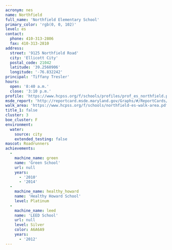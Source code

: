 ```yaml
---
acronym: nes
name: Northfield
full_name: 'Northfield Elementary School'
primary_color: 'rgb(0, 0, 102)'
level: es
contact:
  phone: 410-313-2806
  fax: 410-313-2810
address:
  street: '9125 Northfield Road'
  city: 'Ellicott City'
  postal_code: 21042
  latitude: '39.2560906'
  longitude: '-76.832242'
principal: 'Tiffany Tresler'
hours:
  open: '8:40 a.m.'
  close: '3:10 p.m.'
profile: 'https://www.hcpss.org/f/schools/profiles/prof_es_northfield.pdf'
msde_report: 'http://reportcard.msde.maryland.gov/Graphs/#/ReportCards/ReportCardSchool/1//1/13/0208/'
walk_area: 'https://www.hcpss.org/f/schools/northfield-es-walk-area.pdf'
title_1: false
cluster: 3
boe_cluster: F
environment:
  water:
    source: city
    extended_testing: false
mascot: Roadrunners
achievements:
  -
    machine_name: green
    name: 'Green School'
    url: null
    years:
      - '2010'
      - '2014'
  -
    machine_name: healthy_howard
    name: 'Healthy Howard School'
    level: Platinum
  -
    machine_name: leed
    name: 'LEED School'
    url: null
    level: Silver
    color: A6A6A9
    years:
      - '2012'
---
```

